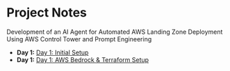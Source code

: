 # Project Notes
Development of an AI Agent for Automated AWS Landing Zone Deployment Using AWS Control Tower and Prompt Engineering

* **Day 1:** [Day 1: Initial Setup](Day1.md)
* **Day 1:** [Day 1: AWS Bedrock & Terraform Setup](Day2.md)